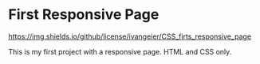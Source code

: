 # First Responsive Page

https://img.shields.io/github/license/ivangeier/CSS_firts_responsive_page

This is my first project with a responsive page. HTML and CSS only.
